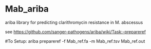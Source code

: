 # Mab_ariba
ariba library for predicting clarithromycin resistance in M. abscessus

see https://github.com/sanger-pathogens/ariba/wiki/Task:-prepareref

#To Setup:
ariba prepareref -f Mab_ref.fa -m Mab_ref.tsv Mab_ref.out

